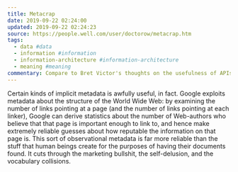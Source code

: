 ```yaml
---
title: Metacrap
date: 2019-09-22 02:24:00
updated: 2019-09-22 02:24:23
source: https://people.well.com/user/doctorow/metacrap.htm
tags:
  - data #data
  - information #information
  - information-architecture #information-architecture
  - meaning #meaning
commentary: Compare to Bret Victor's thoughts on the usefulness of APIs.
---
```


Certain kinds of implicit metadata is awfully useful, in fact. Google exploits metadata about the structure of the World Wide Web: by examining the number of links pointing at a page (and the number of links pointing at each linker), Google can derive statistics about the number of Web-authors who believe that that page is important enough to link to, and hence make extremely reliable guesses about how reputable the information on that page is.
This sort of observational metadata is far more reliable than the stuff that human beings create for the purposes of having their documents found. It cuts through the marketing bullshit, the self-delusion, and the vocabulary collisions.
